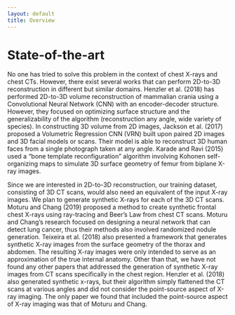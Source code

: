 ```yaml
---
layout: default
title: Overview
---
```



# State-of-the-art

No one has tried to solve this problem in the context of chest X-rays and chest CTs. However, there exist several works that can perform 2D-to-3D reconstruction in different but similar domains. Henzler et al. (2018) has performed 2D-to-3D volume reconstruction of mammalian crania using a Convolutional Neural Network (CNN) with an encoder-decoder structure. However, they focused on optimizing surface structure and the generalizability of the algorithm (reconstruction any angle, wide variety of species). In constructing 3D volume from 2D images, Jackson et al. (2017) proposed a Volumetric Regression CNN (VRN) built upon paired 2D images and 3D facial models or scans. Their model is able to reconstruct 3D human faces from a single photograph taken at any angle. Karade and Ravi (2015) used a “bone template reconfiguration” algorithm involving Kohonen self-organizing maps to simulate 3D surface geometry of femur from biplane X-ray images.

Since we are interested in 2D-to-3D reconstruction, our training dataset, consisting of 3D CT scans, would also need an equivalent of the input X-ray images. We plan to generate synthetic X-rays for each of the 3D CT scans. Moturu and Chang (2019) proposed a method to create synthetic frontal chest X-rays using ray-tracing and Beer’s Law from chest CT scans. Moturu and Chang’s research focused on designing a neural network that can detect lung cancer, thus their methods also involved randomized nodule generation. Teixeira et al. (2018) also presented a framework that generates synthetic X-ray images from the surface geometry of the thorax and abdomen. The resulting X-ray images were only intended to serve as an approximation of the true internal anatomy. Other than that, we have not found any other papers that addressed the generation of synthetic X-ray images from CT scans specifically in the chest region. Henzler et al. (2018) also generated synthetic x-rays, but their algorithm simply flattened the CT scans at various angles and did not consider the point-source aspect of X-ray imaging. The only paper we found that included the point-source aspect of X-ray imaging was that of Moturu and Chang.


